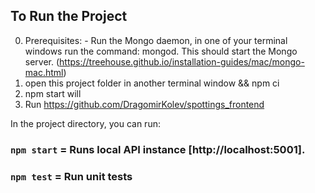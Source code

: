 ## To Run the Project
  0. Prerequisites:
    - Run the Mongo daemon, in one of your terminal windows run the command: mongod. This should start the Mongo server.
      (https://treehouse.github.io/installation-guides/mac/mongo-mac.html)
  1. open this project folder in another terminal window && npm ci
  2. npm start will
  3. Run https://github.com/DragomirKolev/spottings_frontend


In the project directory, you can run:

### `npm start` = Runs local API instance [http://localhost:5001].

### `npm test` = Run unit tests
